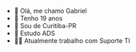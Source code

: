 - 👋 Olá, me chamo Gabriel
- 👀 Tenho 19 anos 
- 📍 Sou de Curitiba-PR
- 🧩 Estudo ADS
- 🧑‍💻 Atualmente trabalho com Suporte TI




